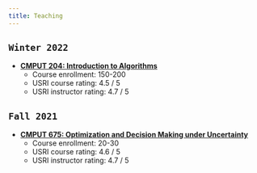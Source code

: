 ```yaml
---
title: Teaching
---
```


<!-- I enjoy searching for a balance between rigor and intuition in teaching and learning. I believe that being rigorous in theory will give us the fearlessness to think critically, to challenge the status quo, and most importantly, to always pursue the truth without ambiguity. An intuitive understanding, on the other hand, will help us better retain important information in our learning, and hence better utilize the knowledge whenever needed - in years or even decades to come. -->

## `Winter 2022`
>
- [**CMPUT 204: Introduction to Algorithms**](https://eclass.srv.ualberta.ca/course/view.php?id=74981)
    - Course enrollment: 150-200
    - USRI course rating: 4.5 / 5
    - USRI instructor rating: 4.7 / 5


## `Fall 2021`
>
- [**CMPUT 675: Optimization and Decision Making under Uncertainty**](/teaching/optimization)
    - Course enrollment: 20-30
    - USRI course rating: 4.6 / 5
    - USRI instructor rating: 4.7 / 5